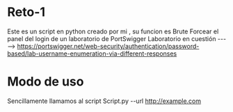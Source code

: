 # Reto-1
Este es un script en python creado por mi , su funcion es Brute Forcear el panel del login de un laboratorio de PortSwigger
Laboratorio en cuestión -----> https://portswigger.net/web-security/authentication/password-based/lab-username-enumeration-via-different-responses

# Modo de uso
Sencillamente llamamos al script 
Script.py --url http://example.com
